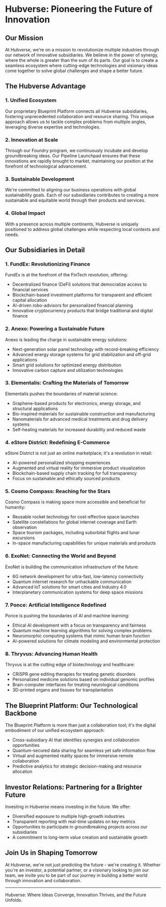 # Hubverse: Pioneering the Future of Innovation

## Our Mission

At Hubverse, we're on a mission to revolutionize multiple industries through our network of innovative subsidiaries. We believe in the power of synergy, where the whole is greater than the sum of its parts. Our goal is to create a seamless ecosystem where cutting-edge technologies and visionary ideas come together to solve global challenges and shape a better future.

## The Hubverse Advantage

### 1. Unified Ecosystem
Our proprietary Blueprint Platform connects all Hubverse subsidiaries, fostering unprecedented collaboration and resource sharing. This unique approach allows us to tackle complex problems from multiple angles, leveraging diverse expertise and technologies.

### 2. Innovation at Scale
Through our Foundry program, we continuously incubate and develop groundbreaking ideas. Our Pipeline Launchpad ensures that these innovations are rapidly brought to market, maintaining our position at the forefront of technological advancement.

### 3. Sustainable Development
We're committed to aligning our business operations with global sustainability goals. Each of our subsidiaries contributes to creating a more sustainable and equitable world through their products and services.

### 4. Global Impact
With a presence across multiple continents, Hubverse is uniquely positioned to address global challenges while respecting local contexts and needs.

## Our Subsidiaries in Detail

### 1. FundEx: Revolutionizing Finance
FundEx is at the forefront of the FinTech revolution, offering:
- Decentralized finance (DeFi) solutions that democratize access to financial services
- Blockchain-based investment platforms for transparent and efficient capital allocation
- AI-driven robo-advisors for personalized financial planning
- Innovative cryptocurrency products that bridge traditional and digital finance

### 2. Anexo: Powering a Sustainable Future
Anexo is leading the charge in sustainable energy solutions:
- Next-generation solar panel technology with record-breaking efficiency
- Advanced energy storage systems for grid stabilization and off-grid applications
- Smart grid solutions for optimized energy distribution
- Innovative carbon capture and utilization technologies

### 3. Elementalis: Crafting the Materials of Tomorrow
Elementalis pushes the boundaries of material science:
- Graphene-based products for electronics, energy storage, and structural applications
- Bio-inspired materials for sustainable construction and manufacturing
- Nanomaterials for advanced medical treatments and drug delivery systems
- Self-healing materials for increased durability and reduced waste

### 4. eStore District: Redefining E-Commerce
eStore District is not just an online marketplace; it's a revolution in retail:
- AI-powered personalized shopping experiences
- Augmented and virtual reality for immersive product visualization
- Blockchain-based supply chain tracking for full transparency
- Focus on sustainable and ethically sourced products

### 5. Cosmo Compass: Reaching for the Stars
Cosmo Compass is making space more accessible and beneficial for humanity:
- Reusable rocket technology for cost-effective space launches
- Satellite constellations for global internet coverage and Earth observation
- Space tourism packages, including suborbital flights and lunar excursions
- In-space manufacturing capabilities for unique materials and products

### 6. ExoNet: Connecting the World and Beyond
ExoNet is building the communication infrastructure of the future:
- 6G network development for ultra-fast, low-latency connectivity
- Quantum internet research for unhackable communication
- Advanced IoT solutions for smart cities and Industry 4.0
- Interplanetary communication systems for deep space missions

### 7. Ponce: Artificial Intelligence Redefined
Ponce is pushing the boundaries of AI and machine learning:
- Ethical AI development with a focus on transparency and fairness
- Quantum machine learning algorithms for solving complex problems
- Neuromorphic computing systems that mimic human brain function
- AI-powered solutions for climate modeling and environmental protection

### 8. Thryvus: Advancing Human Health
Thryvus is at the cutting edge of biotechnology and healthcare:
- CRISPR gene editing therapies for treating genetic disorders
- Personalized medicine solutions based on individual genomic profiles
- Brain-computer interfaces for treating neurological conditions
- 3D-printed organs and tissues for transplantation

## The Blueprint Platform: Our Technological Backbone

The Blueprint Platform is more than just a collaboration tool; it's the digital embodiment of our unified ecosystem approach:

- Cross-subsidiary AI that identifies synergies and collaboration opportunities
- Quantum-secured data sharing for seamless yet safe information flow
- Virtual and augmented reality spaces for immersive remote collaboration
- Predictive analytics for strategic decision-making and resource allocation

## Investor Relations: Partnering for a Brighter Future

Investing in Hubverse means investing in the future. We offer:
- Diversified exposure to multiple high-growth industries
- Transparent reporting with real-time updates on key metrics
- Opportunities to participate in groundbreaking projects across our subsidiaries
- A commitment to long-term value creation and sustainable growth

## Join Us in Shaping Tomorrow

At Hubverse, we're not just predicting the future - we're creating it. Whether you're an investor, a potential partner, or a visionary looking to join our team, we invite you to be part of our journey in building a better world through innovation and collaboration.

---

Hubverse: Where Ideas Converge, Innovation Thrives, and the Future Unfolds.


